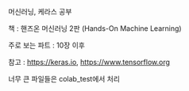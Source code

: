 머신러닝, 케라스 공부

책  : 핸즈온 머신러닝 2판 (Hands-On Machine Learning)

주로 보는 파트 : 10장 이후

참고 : https://keras.io, https://www.tensorflow.org



너무 큰 파일들은 colab_test에서 처리